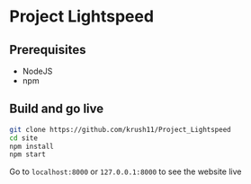# Project Lightspeed

## **Prerequisites**
- NodeJS
- npm

## **Build and go live**
```bash
git clone https://github.com/krush11/Project_Lightspeed
cd site
npm install
npm start
```
Go to `localhost:8000` or `127.0.0.1:8000` to see the website live